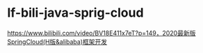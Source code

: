 # lf-bili-java-sprig-cloud
https://www.bilibili.com/video/BV18E411x7eT?p=149，2020最新版SpringCloud(H版&alibaba)框架开发

